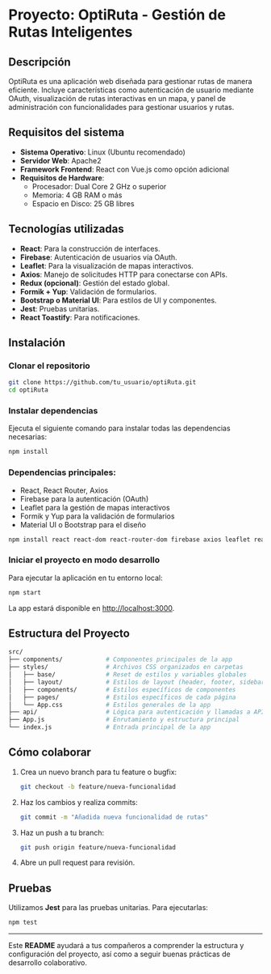 # Proyecto: OptiRuta - Gestión de Rutas Inteligentes

## Descripción
OptiRuta es una aplicación web diseñada para gestionar rutas de manera eficiente. Incluye características como autenticación de usuario mediante OAuth, visualización de rutas interactivas en un mapa, y panel de administración con funcionalidades para gestionar usuarios y rutas.

## Requisitos del sistema
- **Sistema Operativo**: Linux (Ubuntu recomendado)
- **Servidor Web**: Apache2
- **Framework Frontend**: React con Vue.js como opción adicional
- **Requisitos de Hardware**:
  - Procesador: Dual Core 2 GHz o superior
  - Memoria: 4 GB RAM o más
  - Espacio en Disco: 25 GB libres

## Tecnologías utilizadas
- **React**: Para la construcción de interfaces.
- **Firebase**: Autenticación de usuarios vía OAuth.
- **Leaflet**: Para la visualización de mapas interactivos.
- **Axios**: Manejo de solicitudes HTTP para conectarse con APIs.
- **Redux (opcional)**: Gestión del estado global.
- **Formik + Yup**: Validación de formularios.
- **Bootstrap o Material UI**: Para estilos de UI y componentes.
- **Jest**: Pruebas unitarias.
- **React Toastify**: Para notificaciones.

## Instalación

### Clonar el repositorio
```bash
git clone https://github.com/tu_usuario/optiRuta.git
cd optiRuta
```

### Instalar dependencias
Ejecuta el siguiente comando para instalar todas las dependencias necesarias:
```bash
npm install
```

### Dependencias principales:
- React, React Router, Axios
- Firebase para la autenticación (OAuth)
- Leaflet para la gestión de mapas interactivos
- Formik y Yup para la validación de formularios
- Material UI o Bootstrap para el diseño

```bash
npm install react react-dom react-router-dom firebase axios leaflet react-leaflet formik yup bootstrap @mui/material @emotion/react @emotion/styled react-icons jest @testing-library/react react-toastify
```

### Iniciar el proyecto en modo desarrollo
Para ejecutar la aplicación en tu entorno local:
```bash
npm start
```
La app estará disponible en [http://localhost:3000](http://localhost:3000).

## Estructura del Proyecto

```bash
src/
├── components/            # Componentes principales de la app
├── styles/                # Archivos CSS organizados en carpetas
│   ├── base/              # Reset de estilos y variables globales
│   ├── layout/            # Estilos de layout (header, footer, sidebar)
│   ├── components/        # Estilos específicos de componentes
│   ├── pages/             # Estilos específicos de cada página
│   └── App.css            # Estilos generales de la app
├── api/                   # Lógica para autenticación y llamadas a API
├── App.js                 # Enrutamiento y estructura principal
└── index.js               # Entrada principal de la app
```

## Cómo colaborar

1. Crea un nuevo branch para tu feature o bugfix:
   ```bash
   git checkout -b feature/nueva-funcionalidad
   ```
2. Haz los cambios y realiza commits:
   ```bash
   git commit -m "Añadida nueva funcionalidad de rutas"
   ```
3. Haz un push a tu branch:
   ```bash
   git push origin feature/nueva-funcionalidad
   ```
4. Abre un pull request para revisión.

## Pruebas
Utilizamos **Jest** para las pruebas unitarias. Para ejecutarlas:
```bash
npm test
```

---

Este **README** ayudará a tus compañeros a comprender la estructura y configuración del proyecto, así como a seguir buenas prácticas de desarrollo colaborativo.